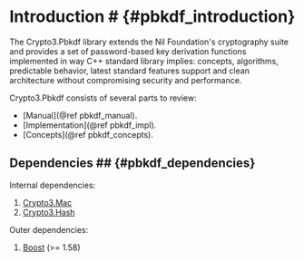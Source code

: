 # Introduction # {#pbkdf_introduction}

The Crypto3.Pbkdf library extends the Nil Foundation's cryptography suite and provides a set of password-based key
 derivation functions implemented in way C++ standard library implies: concepts, algorithms, predictable behavior, latest standard features support and clean architecture without compromising security and performance.
 
Crypto3.Pbkdf consists of several parts to review:
* [Manual](@ref pbkdf_manual).
* [Implementation](@ref pbkdf_impl).
* [Concepts](@ref pbkdf_concepts).

## Dependencies ## {#pbkdf_dependencies}

Internal dependencies:

1. [Crypto3.Mac](https://github.com/nilfoundation/block.git)
2. [Crypto3.Hash](https://github.com/nilfoundation/hash.git)

Outer dependencies:
1. [Boost](https://boost.org) (>= 1.58)